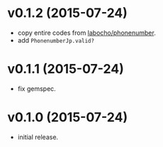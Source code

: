 # v0.1.2 (2015-07-24)

* copy entire codes from [labocho/phonenumber](https://github.com/labocho/phonenumber).
* add `PhonenumberJp.valid?`

# v0.1.1 (2015-07-24)

* fix gemspec.

# v0.1.0 (2015-07-24)

* initial release.
